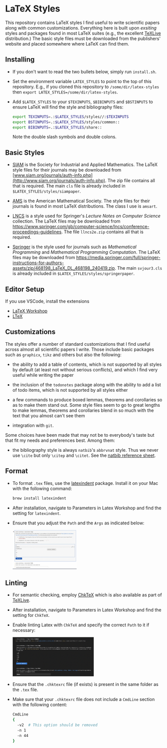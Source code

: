 # LaTeX Styles

This repository contains LaTeX styles I find useful to write scientific papers
along with common customizations. Everything here is built upon _exsiting_
styles and packages found in most LaTeX suites (e.g., the excellent
[TeXLive](http://www.tug.org/texlive) distribution.) The basic style files must
be downloaded from the publishers' website and placed somewhere where LaTeX can
find them.

## Installing

* If you don't want to read the two bullets below, simply run `install.sh`.

* Set the environment variable `LATEX_STYLES` to point to the top of this
  repository. E.g., if you cloned this repository to `/some/dir/latex-styles`
  then `export LATEX_STYLES=/some/dir/latex-styles`.

* Add `$LATEX_STYLES` to your `$TEXINPUTS`, `$BIBINPUTS` and `$BSTINPUTS`
  to ensure LaTeX will find the style and bibliography files:
  ```bash
  export TEXINPUTS=.:$LATEX_STYLES/styles//:$TEXINPUTS
  export BSTINPUTS=.:$LATEX_STYLES/styles/common::
  export BIBINPUTS=.:$LATEX_STYLES/share::
  ```
  Note the double slash symbols and double colons.

## Basic Styles

* [SIAM](http://www.siam.org) is the Society for Industrial and Applied
  Mathematics. The LaTeX style files for their journals may be downloaded from
  [www.siam.org/journals/auth-info.php](http://www.siam.org/journals/auth-info.php).
  The zip file contains all that is required.
  The main `cls` file is already included in `$LATEX_STYLES/styles/siampaper`.

* [AMS](http://www.ams.org) is the American Mathematical Society. The style
  files for their journals is found in most LaTeX distributions. The class I
  use is `amsart`.

* [LNCS](https://www.springer.com/gb/computer-science/lncs) is a style used for Springer's
  _Lecture Notes on Computer Science_ collection. The LaTeX files may be
  downloaded from
  https://www.springer.com/gb/computer-science/lncs/conference-proceedings-guidelines.
  The file `llncs2e.zip` contains all that is required.

* [Springer](https://media.springer.com/full/springer-instructions-for-authors-assets/zip/468198_LaTeX_DL_468198_240419.zip) is the style used for journals such as _Mathematical Programming_ and _Mathematical Programming Computation_.
  The LaTeX files may be downloaded from https://media.springer.com/full/springer-instructions-for-authors-assets/zip/468198_LaTeX_DL_468198_240419.zip.
  The main `svjour3.cls` is already included in `$LATEX_STYLES/styles/springerpaper`.

## Editor Setup

If you use VSCode, install the extensions

* [LaTeX Workshop](https://marketplace.visualstudio.com/items?itemName=James-Yu.latex-workshop)
* [LTeX](https://marketplace.visualstudio.com/items?itemName=valentjn.vscode-ltex)

## Customizations

The styles offer a number of standard customizations that I find useful across
almost all scientific papers I write. Those include basic packages such as
`graphicx`, `tikz` and others but also the following:

* the ability to add a table of contents, which is not supported by all styles
  by default (at least not without serious conflicts), and which I find very
  useful while writing the paper

* the inclusion of the `todonotes` package along with the ability to add a
  list of todo items, which is not supported by all styles either

* a few commands to produce boxed lemmas, theorems and corollaries so as to
  make them stand out. Some style files seem to go to great lengths to make
  lemmas, theorems and corollaries blend in so much with the text that you
  almost can't see them

* integration with `git`.

Some choices have been made that may not be to everybody's taste but that fit
my needs and preferences best. Among them:

* the bibliography style is always `natbib`'s `abbrvnat` style.
  Thus we never use `\cite` but only `\citep` and `\citet`.
  See the [natbib reference sheet](http://merkel.texture.rocks/Latex/natbib.php).

## Format

- To format `.tex` files, use the [latexindent](https://latexindentpl.readthedocs.io/en/stable/) package. Install it on your Mac with the following command:

  ```bash
  brew install latexindent
  ```

- After installation, navigate to Parameters in Latex Workshop and find the setting for `latexindent`.

- Ensure that you adjust the ```Path``` and the ``Args`` as indicated below:

    <img src="https://github.com/MohamedLaghdafHABIBOULLAH/Optimization_with_Julia/blob/main/latexindent_settings.png" alt="latexindent" height="125px">

## Linting

- For semantic checking, employ [ChkTeX](https://www.nongnu.org/chktex/) which is also available as part of [TeXLive](https://www.tug.org/texlive/).

- After installation, navigate to Parameters in Latex Workshop and find the setting for `ChkTeX`.

- Enable linting Latex with ```ChkTeX``` and specify the correct ```Path``` to it if necessary:

  <img src="https://github.com/MohamedLaghdafHABIBOULLAH/Optimization_with_Julia/blob/main/Chktex_settings.png" alt="ChkTeX" height="125px">

- Ensure that the ```.chktexrc``` file (if exists) is present in the same folder as the ```.tex``` file.

- Make sure that your ```.chktexrc``` file does not include a ```CmdLine``` section with the following content:

  ```bash
  CmdLine
  {
    -v2  # This option should be removed
    -n 1
    -n 44
  }
  ```
